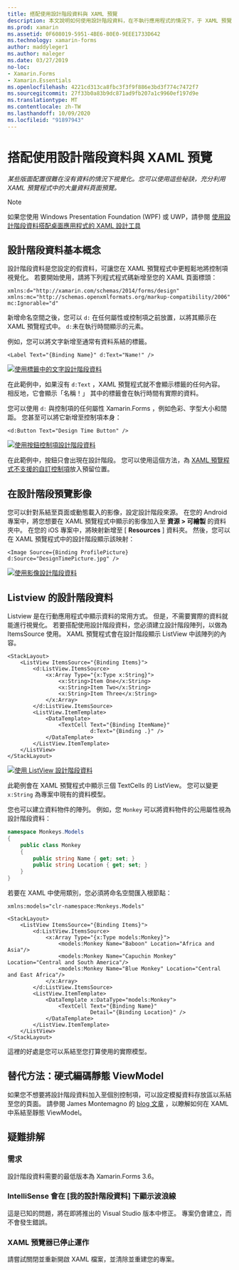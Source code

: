 ```yaml
---
title: 搭配使用設計階段資料與 XAML 預覽
description: 本文說明如何使用設計階段資料，在不執行應用程式的情況下，于 XAML 預覽程式中顯示資料繁重的版面配置。
ms.prod: xamarin
ms.assetid: 0F608019-5951-4BE6-80E0-9EEE1733D642
ms.technology: xamarin-forms
author: maddyleger1
ms.author: maleger
ms.date: 03/27/2019
no-loc:
- Xamarin.Forms
- Xamarin.Essentials
ms.openlocfilehash: 4221cd313ca8fbc3f3f9f886e3bd3f774c7472f7
ms.sourcegitcommit: 27f33b0a83b9dc871ad9fb207a1c9960ef197d9e
ms.translationtype: MT
ms.contentlocale: zh-TW
ms.lasthandoff: 10/09/2020
ms.locfileid: "91897943"
---
```

# <a name="use-design-time-data-with-the-xaml-previewer"></a>搭配使用設計階段資料與 XAML 預覽

_某些版面配置很難在沒有資料的情況下視覺化。您可以使用這些秘訣，充分利用 XAML 預覽程式中的大量資料頁面預覽。_

> [!NOTE]
> 如果您使用 Windows Presentation Foundation (WPF) 或 UWP，請參閱 [使用設計階段資料搭配桌面應用程式的 XAML 設計工具](/visualstudio/xaml-tools/xaml-designtime-data)

## <a name="design-time-data-basics"></a>設計階段資料基本概念

設計階段資料是您設定的假資料，可讓您在 XAML 預覽程式中更輕鬆地將控制項視覺化。 若要開始使用，請將下列程式程式碼新增至您的 XAML 頁面標頭：

```xaml
xmlns:d="http://xamarin.com/schemas/2014/forms/design"
xmlns:mc="http://schemas.openxmlformats.org/markup-compatibility/2006"
mc:Ignorable="d"
```

新增命名空間之後，您可以 `d:` 在任何屬性或控制項之前放置，以將其顯示在 XAML 預覽程式中。 `d:`未在執行時間顯示的元素。

例如，您可以將文字新增至通常有資料系結的標籤。

```xaml
<Label Text="{Binding Name}" d:Text="Name!" />
```

[![使用標籤中的文字設計階段資料](xaml-previewer-images/designtimedata-label-sm.png "以文字 a 標籤設計階段資料")](xaml-previewer-images/designtimedata-label-lg.png#lightbox)

在此範例中，如果沒有 `d:Text` ，XAML 預覽程式就不會顯示標籤的任何內容。 相反地，它會顯示「名稱！」 其中的標籤會在執行時間有實際的資料。

您可以使用 `d:` 與控制項的任何屬性 Xamarin.Forms ，例如色彩、字型大小和間距。 您甚至可以將它新增至控制項本身：

```xaml
<d:Button Text="Design Time Button" />
```

[![使用按鈕控制項設計階段資料](xaml-previewer-images/designtimedata-controls-sm.png "使用按鈕控制項設計階段資料")](xaml-previewer-images/designtimedata-controls-lg.png#lightbox)

在此範例中，按鈕只會出現在設計階段。 您可以使用這個方法，為 [XAML 預覽程式不支援的自訂控制項](render-custom-controls.md)放入預留位置。

## <a name="preview-images-at-design-time"></a>在設計階段預覽影像

您可以針對系結至頁面或動態載入的影像，設定設計階段來源。 在您的 Android 專案中，將您想要在 XAML 預覽程式中顯示的影像加入至 **資源 > 可繪製** 的資料夾中。 在您的 iOS 專案中，將映射新增至 [ **Resources** ] 資料夾。 然後，您可以在 XAML 預覽程式中的設計階段顯示該映射：

```xaml
<Image Source={Binding ProfilePicture} d:Source="DesignTimePicture.jpg" />
```

[![使用影像設計階段資料](xaml-previewer-images/designtimedata-image-sm.png "使用 iamges 設計階段資料")](xaml-previewer-images/designtimedata-image-lg.png#lightbox)

## <a name="design-time-data-for-listviews"></a>Listview 的設計階段資料

Listview 是在行動應用程式中顯示資料的常用方式。 但是，不需要實際的資料就能進行視覺化。 若要搭配使用設計階段資料，您必須建立設計階段陣列，以做為 ItemsSource 使用。 XAML 預覽程式會在設計階段顯示 ListView 中該陣列的內容。

```xaml
<StackLayout>
    <ListView ItemsSource="{Binding Items}">
        <d:ListView.ItemsSource>
            <x:Array Type="{x:Type x:String}">
                <x:String>Item One</x:String>
                <x:String>Item Two</x:String>
                <x:String>Item Three</x:String>
            </x:Array>
        </d:ListView.ItemsSource>
        <ListView.ItemTemplate>
            <DataTemplate>
                <TextCell Text="{Binding ItemName}"
                          d:Text="{Binding .}" />
            </DataTemplate>
        </ListView.ItemTemplate>
    </ListView>
</StackLayout>
```

[![使用 ListView 設計階段資料](xaml-previewer-images/designtimedata-itemssource-sm.png "使用 ListView 設計階段資料")](xaml-previewer-images/designtimedata-itemssource-lg.png#lightbox)

此範例會在 XAML 預覽程式中顯示三個 TextCells 的 ListView。 您可以變更 `x:String` 為專案中現有的資料模型。

您也可以建立資料物件的陣列。 例如，您 `Monkey` 可以將資料物件的公用屬性視為設計階段資料：

```csharp
namespace Monkeys.Models
{
    public class Monkey
    {
        public string Name { get; set; }
        public string Location { get; set; }
    }
}
```

若要在 XAML 中使用類別，您必須將命名空間匯入根節點：

```xaml
xmlns:models="clr-namespace:Monkeys.Models"
```

```xaml
<StackLayout>
    <ListView ItemsSource="{Binding Items}">
        <d:ListView.ItemsSource>
            <x:Array Type="{x:Type models:Monkey}">
                <models:Monkey Name="Baboon" Location="Africa and Asia"/>
                <models:Monkey Name="Capuchin Monkey" Location="Central and South America"/>
                <models:Monkey Name="Blue Monkey" Location="Central and East Africa"/>
            </x:Array>
        </d:ListView.ItemsSource>
        <ListView.ItemTemplate>
            <DataTemplate x:DataType="models:Monkey">
                <TextCell Text="{Binding Name}"
                          Detail="{Binding Location}" />
            </DataTemplate>
        </ListView.ItemTemplate>
    </ListView>
</StackLayout>
```

這裡的好處是您可以系結至您打算使用的實際模型。

## <a name="alternative-hardcode-a-static-viewmodel"></a>替代方法：硬式編碼靜態 ViewModel

如果您不想要將設計階段資料加入至個別控制項，可以設定模擬資料存放區以系結至您的頁面。 請參閱 James Montemagno 的 [blog 文章](https://montemagno.com/xamarin-forms-design-time-data-tips-best-practices/) ，以瞭解如何在 XAML 中系結至靜態 ViewModel。

## <a name="troubleshooting"></a>疑難排解

### <a name="requirements"></a>需求

設計階段資料需要的最低版本為 Xamarin.Forms 3.6。

### <a name="intellisense-shows-squiggly-lines-under-my-design-time-data"></a>IntelliSense 會在 [我的設計階段資料] 下顯示波浪線

這是已知的問題，將在即將推出的 Visual Studio 版本中修正。 專案仍會建立，而不會發生錯誤。

### <a name="the-xaml-previewer-stopped-working"></a>XAML 預覽器已停止運作

請嘗試關閉並重新開啟 XAML 檔案，並清除並重建您的專案。
